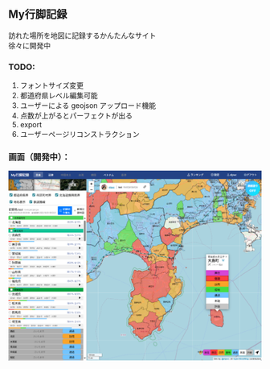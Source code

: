 My行脚記録
-----------------
訪れた場所を地図に記録するかんたんなサイト  
徐々に開発中
  
### TODO: 
1. フォントサイズ変更
2. 都道府県レベル編集可能
3. ユーザーによる geojson アップロード機能
4. 点数が上がるとパーフェクトが出る
5. export
6. ユーザーページリコンストラクション

  
### 画面（開発中）：
![alt ](./readme/screenshot_3.png )
